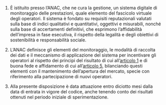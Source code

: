 1. È istituito presso l’ANAC, che ne cura la gestione, un sistema digitale di monitoraggio delle prestazioni, quale elemento del fascicolo virtuale degli operatori. Il sistema è fondato su requisiti reputazionali valutati sulla base di indici qualitativi e quantitativi, oggettivi e misurabili, nonché sulla base di accertamenti definitivi, che esprimono l’affidabilità dell’impresa in fase esecutiva, il rispetto della legalità e degli obiettivi di sostenibilità e responsabilità sociale.

2. L’ANAC definisce gli elementi del monitoraggio, le modalità di raccolta dei dati e il meccanismo di applicazione del sistema per incentivare gli operatori al rispetto dei principi del risultato di cui all’[articolo 1](/articolo-1/1) e di buona fede e affidamento di cui all’[articolo 5](/articolo-5/1), bilanciando questi elementi con il mantenimento dell’apertura del mercato, specie con riferimento alla partecipazione di nuovi operatori.
 
3. Alla presente disposizione è data attuazione entro diciotto mesi dalla data di entrata in vigore del codice, anche tenendo conto dei risultati ottenuti nel periodo iniziale di sperimentazione.
